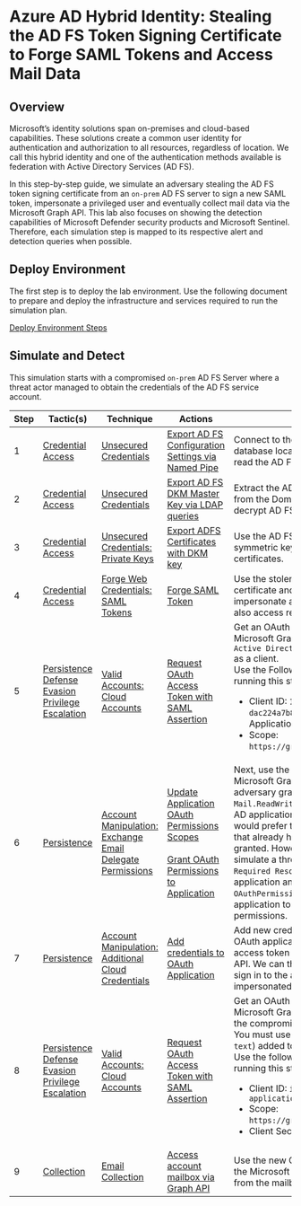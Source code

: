 # Azure AD Hybrid Identity: Stealing the AD FS Token Signing Certificate to Forge SAML Tokens and Access Mail Data

## Overview

Microsoft’s identity solutions span on-premises and cloud-based capabilities. These solutions create a common user identity for authentication and authorization to all resources, regardless of location. We call this hybrid identity and one of the authentication methods available is federation with Active Directory Services (AD FS).

In this step-by-step guide, we simulate an adversary stealing the AD FS token signing certificate from an `on-prem` AD FS server to sign a new SAML token, impersonate a privileged user and eventually collect mail data via the Microsoft Graph API. This lab also focuses on showing the detection capabilities of Microsoft Defender security products and Microsoft Sentinel. Therefore, each simulation step is mapped to its respective alert and detection queries when possible.

## Deploy Environment

The first step is to deploy the lab environment. Use the following document to prepare and deploy the infrastructure and services required to run the simulation plan. 

[Deploy Environment Steps](../../2_deploy/aadHybridIdentityADFS/README.md)

## Simulate and Detect

This simulation starts with a compromised `on-prem` AD FS Server where a threat actor managed to obtain the credentials of the AD FS service account.

| Step | Tactic(s) | Technique | Actions | Description |
| --- | --- | --- | --- | --- |
| 1 | [Credential Access](https://attack.mitre.org/tactics/TA0006/) | [Unsecured Credentials](https://attack.mitre.org/techniques/T1552/) | [Export AD FS Configuration Settings via Named Pipe](../../3_simulate_detect/credential-access/exportADFSConfigSettingsNamedPipe.md) | Connect to the AD FS configuration database locally via a named pipe and read the AD FS configuration settings. |
| 2 | [Credential Access](https://attack.mitre.org/tactics/TA0006/) | [Unsecured Credentials](https://attack.mitre.org/techniques/T1552) | [Export AD FS DKM Master Key via LDAP queries](../../3_simulate_detect/credential-access/exportADFSDKMMasterKeyLDAP.md) | Extract the AD FS DKM master key value from the Domain Controller and use it to decrypt AD FS certificates. |
| 3 | [Credential Access](https://attack.mitre.org/tactics/TA0006/) | [Unsecured Credentials: Private Keys](https://attack.mitre.org/techniques/T1552/004/) | [Export ADFS Certificates with DKM key](../../3_simulate_detect/credential-access/exportADFSCertificatesWithDKMKey.md) | Use the AD FS DKM master key to derive a symmetric key and decrypt AD FS certificates. |
| 4 | [Credential Access](https://attack.mitre.org/tactics/TA0006/) | [Forge Web Credentials: SAML Tokens](https://attack.mitre.org/techniques/T1606/002/) | [Forge SAML Token](../../3_simulate_detect/credential-access/signSAMLToken.md) | Use the stolen AD FS token signing certificate and sign a new SAML token to impersonate a privileged user that could also access resources in Azure. |
| 5 | [Persistence](https://attack.mitre.org/tactics/TA0003/) <br> [Defense Evasion](https://attack.mitre.org/tactics/TA0005/) <br> [Privilege Escalation](https://attack.mitre.org/tactics/TA0004/) | [Valid Accounts: Cloud Accounts](https://attack.mitre.org/techniques/T1078/004/) | [Request OAuth Access Token with SAML Assertion](../../3_simulate_detect/persistence/getOAuthTokenWithSAMLAssertion.md) | Get an OAuth access token for the Microsoft Graph API using the public `Azure Active Directory PowerShell application` as a client. <br> Use the Following information while running this step: <br> <ul><li>Client ID: `1b730954-1685-4b74-9bfd-dac224a7b894` (Azure AD PowerShell Application ID)</li><li>Scope: `https://graph.microsoft.com/.default`</li></ul> | 
| 6 | [Persistence](https://attack.mitre.org/tactics/TA0003/) | [Account Manipulation: Exchange Email Delegate Permissions](https://attack.mitre.org/techniques/T1098/002/) | [Update Application OAuth Permissions Scopes](../../3_simulate_detect/persistence/updateAppOAuthPermissionScopes.md) <br><br> [Grant OAuth Permissions to Application](../../3_simulate_detect/persistence/updateAppDelegatedPermissionGrant.md) | Next, use the OAuth token to call the Microsoft Graph API and simulate an adversary granting delegated `Mail.ReadWrite` permissions to an Azure AD application. Usually, a threat actor would prefer to use an existing application that already has the desired permissions granted. However, in this step, we simulate a threat actor updating the `Required Resource Access` property of an application and updating the `OAuthPermissionGrant` of an OAuth application to grant new delegated permissions. |
| 7 | [Persistence]() | [Account Manipulation: Additional Cloud Credentials](https://attack.mitre.org/techniques/T1098/001/) | [Add credentials to OAuth Application](../../3_simulate_detect/persistence/addCredentialsToApplication.md) | Add new credentials to the compromised OAuth application using the same OAuth access token and via the Microsoft Graph API. We can then use those credentials to sign in to the application on behalf of the impersonated user. |
| 8 | [Persistence](https://attack.mitre.org/tactics/TA0003/) <br> [Defense Evasion](https://attack.mitre.org/tactics/TA0005/) <br> [Privilege Escalation](https://attack.mitre.org/tactics/TA0004/) | [Valid Accounts: Cloud Accounts](https://attack.mitre.org/techniques/T1078/004/) | [Request OAuth Access Token with SAML Assertion](../../3_simulate_detect/persistence/getOAuthTokenWithSAMLAssertion.md) | Get an OAuth access token for the Microsoft Graph API, but this time using the compromised application as a client. You must use the new credentials (`secret text`) added to it in the previous step. <br> Use the following information while running this step: <br> <ul><li>Client ID: `id-of-compromised-application`</li><li>Scope: `https://graph.microsoft.com/.default`</li><li>Client Secret: `xxxx`</li></ul> |
| 9 | [Collection](https://attack.mitre.org/tactics/TA0009/) | [Email Collection](https://attack.mitre.org/techniques/T1114/) | [Access account mailbox via Graph API](../../3_simulate_detect/collection/mailAccessDelegatedPermissions.md) | Use the new OAuth access token to call the Microsoft Graph API and read mail from the mailbox of the signed-in user. | 

